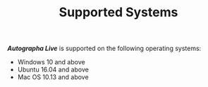 ﻿---
id: p0-4-supported-sys.md
sidebar_label: Supported Systems
title: Supported Systems
---

**_Autographa Live_** is supported on the following operating systems:

-   Windows 10 and above
-   Ubuntu 16.04 and above
-   Mac OS 10.13 and above
